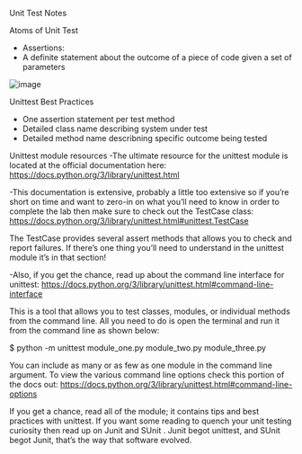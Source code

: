 Unit Test Notes

Atoms of Unit Test
- Assertions:
-   A definite statement about the outcome of a piece of code given a set of parameters


![image](https://github.com/user-attachments/assets/12e6f9da-4eb9-45e1-a6b7-14f5a92ed601)

Unittest Best Practices
- One assertion statement per test method
- Detailed class name describing system under test
- Detailed method name describning specific outcome being tested

Unittest module resources
-The ultimate resource for the unittest module is located at the official documentation here: https://docs.python.org/3/library/unittest.html

-This documentation is extensive, probably a little too extensive so if you’re short on time and want to zero-in on what you’ll need to know in order to complete the lab then make sure to check out the TestCase class: https://docs.python.org/3/library/unittest.html#unittest.TestCase

The TestCase provides several assert methods that allows you to check and report failures. If there’s one thing you’ll need to understand in the unittest module it’s in that section! 

-Also, if you get the chance, read up about the command line interface for unittest: https://docs.python.org/3/library/unittest.html#command-line-interface

This is a tool that allows you to test classes, modules, or individual methods from the command line. All you need to do is open the terminal and run it from the command line as shown below:

$ python -m unittest  module_one.py module_two.py module_three.py

You can include as many or as few as one module in the command line argument. To view the various command line options check this portion of the docs out: https://docs.python.org/3/library/unittest.html#command-line-options

If you get a chance, read all of the module; it contains tips and best practices with unittest. If you want some reading to quench your unit testing curiosity then read up on 
Junit
 and 
SUnit
. Junit begot unittest, and SUnit begot Junit, that’s the way that software evolved. 
